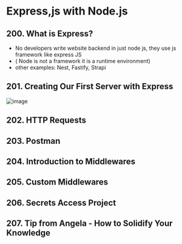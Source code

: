 # Express,js with Node.js

## 200. What is Express?

- No developers write website backend in just node js, they use js framework like express JS
- ( Node is not a framework it is a runtime environment)
- other examples: Nest, Fastify, Strapi

## 201. Creating Our First Server with Express

![image](https://github.com/vinitkesh/webdev.notes/assets/139075087/47bdb796-28a0-4e66-8a34-cb584d63f6a1)



## 202. HTTP Requests
## 203. Postman
## 204. Introduction to Middlewares
## 205. Custom Middlewares
## 206. Secrets Access Project
## 207. Tip from Angela - How to Solidify Your Knowledge
